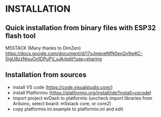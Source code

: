 # INSTALLATION

## Quick installation from binary files with ESP32 flash tool

M5STACK (Many thanks to DimZen)
https://docs.google.com/document/d/17vJmeveNfN0exQy9wKC-5igU8zzNjsuOn1DPuPV_yJA/edit?usp=sharing

## Installation from sources
- install VS code (https://code.visualstudio.com/)
- install Platformio (https://platformio.org/install/ide?install=vscode)
- import project evDash to platformio (uncheck import libraries from Arduino, select board: m5stack core, or core2)
- copy platformio.ini.example to platformio.ini and edit


